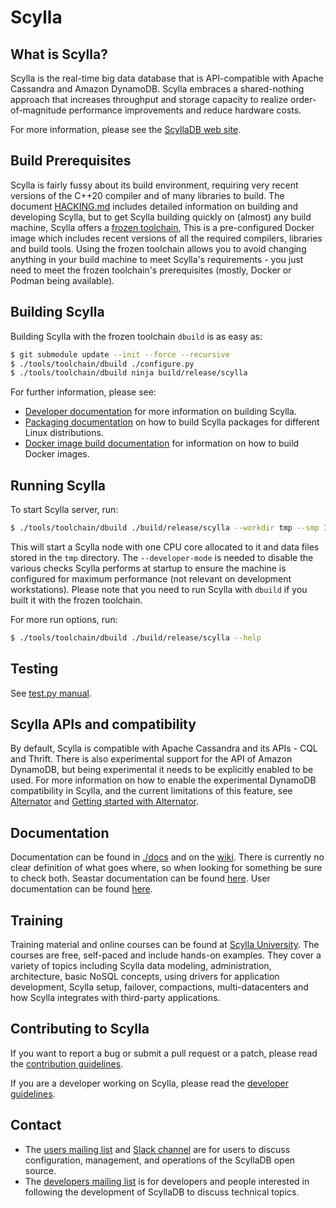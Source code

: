 # Scylla

## What is Scylla?

Scylla is the real-time big data database that is API-compatible with Apache Cassandra and Amazon DynamoDB.
Scylla embraces a shared-nothing approach that increases throughput and storage capacity to realize order-of-magnitude performance improvements and reduce hardware costs.

For more information, please see the [ScyllaDB web site].

[ScyllaDB web site]: https://www.scylladb.com

## Build Prerequisites

Scylla is fairly fussy about its build environment, requiring very recent
versions of the C++20 compiler and of many libraries to build. The document
[HACKING.md](HACKING.md) includes detailed information on building and
developing Scylla, but to get Scylla building quickly on (almost) any build
machine, Scylla offers a [frozen toolchain](tools/toolchain/README.md),
This is a pre-configured Docker image which includes recent versions of all
the required compilers, libraries and build tools. Using the frozen toolchain
allows you to avoid changing anything in your build machine to meet Scylla's
requirements - you just need to meet the frozen toolchain's prerequisites
(mostly, Docker or Podman being available).

## Building Scylla

Building Scylla with the frozen toolchain `dbuild` is as easy as:

```bash
$ git submodule update --init --force --recursive
$ ./tools/toolchain/dbuild ./configure.py
$ ./tools/toolchain/dbuild ninja build/release/scylla
```

For further information, please see:

* [Developer documentation] for more information on building Scylla.
* [Packaging documentation] on how to build Scylla packages for different Linux distributions.
* [Docker image build documentation] for information on how to build Docker images.

[developer documentation]: HACKING.md
[packaging documentation]: docs/building-packages.md
[docker image build documentation]: dist/docker/redhat/README.md

## Running Scylla

To start Scylla server, run:

```bash
$ ./tools/toolchain/dbuild ./build/release/scylla --workdir tmp --smp 1 --developer-mode 1
```

This will start a Scylla node with one CPU core allocated to it and data files stored in the `tmp` directory.
The `--developer-mode` is needed to disable the various checks Scylla performs at startup to ensure the machine is configured for maximum performance (not relevant on development workstations).
Please note that you need to run Scylla with `dbuild` if you built it with the frozen toolchain.

For more run options, run:

```bash
$ ./tools/toolchain/dbuild ./build/release/scylla --help
```

## Testing

See [test.py manual](docs/testing.md).

## Scylla APIs and compatibility
By default, Scylla is compatible with Apache Cassandra and its APIs - CQL and
Thrift. There is also experimental support for the API of Amazon DynamoDB,
but being experimental it needs to be explicitly enabled to be used. For more
information on how to enable the experimental DynamoDB compatibility in Scylla,
and the current limitations of this feature, see
[Alternator](docs/alternator/alternator.md) and
[Getting started with Alternator](docs/alternator/getting-started.md).

## Documentation

Documentation can be found in [./docs](./docs) and on the
[wiki](https://github.com/scylladb/scylla/wiki). There is currently no clear
definition of what goes where, so when looking for something be sure to check
both.
Seastar documentation can be found [here](http://docs.seastar.io/master/index.html).
User documentation can be found [here](https://docs.scylladb.com/).

## Training 

Training material and online courses can be found at [Scylla University](https://university.scylladb.com/). 
The courses are free, self-paced and include hands-on examples. They cover a variety of topics including Scylla data modeling, 
administration, architecture, basic NoSQL concepts, using drivers for application development, Scylla setup, failover, compactions, 
multi-datacenters and how Scylla integrates with third-party applications.

## Contributing to Scylla

If you want to report a bug or submit a pull request or a patch, please read the [contribution guidelines].

If you are a developer working on Scylla, please read the [developer guidelines].

[contribution guidelines]: CONTRIBUTING.md
[developer guidelines]: HACKING.md

## Contact

* The [users mailing list] and [Slack channel] are for users to discuss configuration, management, and operations of the ScyllaDB open source.
* The [developers mailing list] is for developers and people interested in following the development of ScyllaDB to discuss technical topics.

[Users mailing list]: https://groups.google.com/forum/#!forum/scylladb-users

[Slack channel]: http://slack.scylladb.com/

[Developers mailing list]: https://groups.google.com/forum/#!forum/scylladb-dev
